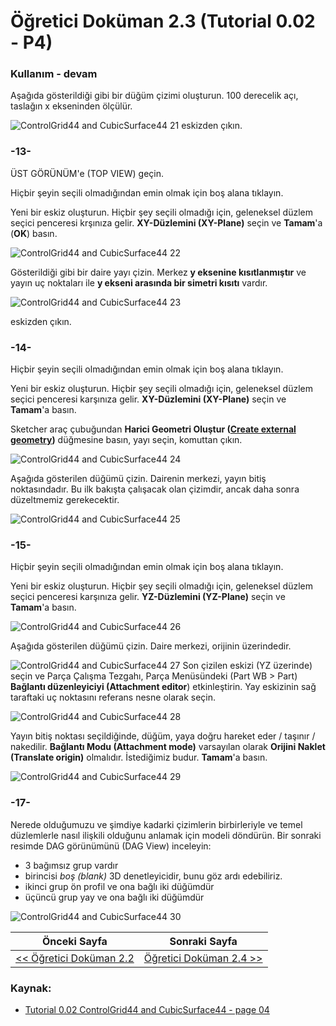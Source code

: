# Öğretici Doküman 2.3 (Tutorial 0.02 - P4)

### Kullanım - devam

Aşağıda gösterildiği gibi bir düğüm çizimi oluşturun. 100 derecelik açı, taslağın x ekseninden ölçülür.

![ControlGrid44 and CubicSurface44 21](https://raw.githubusercontent.com/edwardvmills/NURBSlib_EVM/master/Tutorial%20Models/ControlGridd44%20and%20CubicSurface44/ControlGrid44%20and%20CubicSurface44%2021.png)
eskizden çıkın.

### -13-

ÜST GÖRÜNÜM'e (TOP VIEW) geçin.

Hiçbir şeyin seçili olmadığından emin olmak için boş alana tıklayın.

Yeni bir eskiz oluşturun. Hiçbir şey seçili olmadığı için, geleneksel düzlem seçici penceresi krşınıza gelir. **XY-Düzlemini (XY-Plane)** seçin ve **Tamam**'a (**OK**) basın.

![ControlGrid44 and CubicSurface44 22](https://raw.githubusercontent.com/edwardvmills/NURBSlib_EVM/master/Tutorial%20Models/ControlGridd44%20and%20CubicSurface44/ControlGrid44%20and%20CubicSurface44%2022.png)

Gösterildiği gibi bir daire yayı çizin. Merkez **y eksenine kısıtlanmıştır** ve yayın uç noktaları ile **y ekseni arasında bir simetri kısıtı** vardır.

![ControlGrid44 and CubicSurface44 23](https://raw.githubusercontent.com/edwardvmills/NURBSlib_EVM/master/Tutorial%20Models/ControlGridd44%20and%20CubicSurface44/ControlGrid44%20and%20CubicSurface44%2023.png)

eskizden çıkın.

### -14-

Hiçbir şeyin seçili olmadığından emin olmak için boş alana tıklayın.

Yeni bir eskiz oluşturun. Hiçbir şey seçili olmadığı için, geleneksel düzlem seçici penceresi karşınıza gelir. **XY-Düzlemini (XY-Plane)** seçin ve **Tamam**'a basın.

Sketcher araç çubuğundan **Harici Geometri Oluştur ([Create external geometry](https://wiki.freecad.org/Sketcher_External))** düğmesine basın, yayı seçin, komuttan çıkın.

![ControlGrid44 and CubicSurface44 24](https://raw.githubusercontent.com/edwardvmills/NURBSlib_EVM/master/Tutorial%20Models/ControlGridd44%20and%20CubicSurface44/ControlGrid44%20and%20CubicSurface44%2024.png)

Aşağıda gösterilen düğümü çizin. Dairenin merkezi, yayın bitiş noktasındadır. Bu ilk bakışta çalışacak olan çizimdir, ancak daha sonra düzeltmemiz gerekecektir.

![ControlGrid44 and CubicSurface44 25](https://raw.githubusercontent.com/edwardvmills/NURBSlib_EVM/master/Tutorial%20Models/ControlGridd44%20and%20CubicSurface44/ControlGrid44%20and%20CubicSurface44%2025.png)

### -15-

Hiçbir şeyin seçili olmadığından emin olmak için boş alana tıklayın.

Yeni bir eskiz oluşturun. Hiçbir şey seçili olmadığı için, geleneksel düzlem seçici penceresi karşınıza gelir. **YZ-Düzlemini (YZ-Plane)** seçin ve **Tamam**'a basın.

![ControlGrid44 and CubicSurface44 26](https://raw.githubusercontent.com/edwardvmills/NURBSlib_EVM/master/Tutorial%20Models/ControlGridd44%20and%20CubicSurface44/ControlGrid44%20and%20CubicSurface44%2026.png)

Aşağıda gösterilen düğümü çizin. Daire merkezi, orijinin üzerindedir.

![ControlGrid44 and CubicSurface44 27](https://raw.githubusercontent.com/edwardvmills/NURBSlib_EVM/master/Tutorial%20Models/ControlGridd44%20and%20CubicSurface44/ControlGrid44%20and%20CubicSurface44%2027.png)
Son çizilen eskizi (YZ üzerinde) seçin ve Parça Çalışma Tezgahı, Parça Menüsündeki (Part WB > Part) **Bağlantı düzenleyiciyi (Attachment editor**) etkinleştirin. Yay eskizinin sağ taraftaki uç noktasını referans nesne olarak seçin.

![ControlGrid44 and CubicSurface44 28](https://raw.githubusercontent.com/edwardvmills/NURBSlib_EVM/master/Tutorial%20Models/ControlGridd44%20and%20CubicSurface44/ControlGrid44%20and%20CubicSurface44%2028.png)

Yayın bitiş noktası seçildiğinde, düğüm, yaya doğru hareket eder / taşınır / nakedilir. **Bağlantı Modu (Attachment mode)** varsayılan olarak **Orijini Naklet (Translate origin)** olmalıdır. İstediğimiz budur. **Tamam**'a basın.

![ControlGrid44 and CubicSurface44 29](https://raw.githubusercontent.com/edwardvmills/NURBSlib_EVM/master/Tutorial%20Models/ControlGridd44%20and%20CubicSurface44/ControlGrid44%20and%20CubicSurface44%2029.png)

### -17-

Nerede olduğumuzu ve şimdiye kadarki çizimlerin birbirleriyle ve temel düzlemlerle nasıl ilişkili olduğunu anlamak için modeli döndürün. Bir sonraki resimde DAG görünümünü (DAG View) inceleyin:

* 3 bağımsız grup vardır
* birincisi *boş (blank)* 3D denetleyicidir, bunu göz ardı edebiliriz.
* ikinci grup ön profil ve ona bağlı iki düğümdür
* üçüncü grup yay ve ona bağlı iki düğümdür

![ControlGrid44 and CubicSurface44 30](https://raw.githubusercontent.com/edwardvmills/NURBSlib_EVM/master/Tutorial%20Models/ControlGridd44%20and%20CubicSurface44/ControlGrid44%20and%20CubicSurface44%2030.png)



| Önceki Sayfa                                                         | Sonraki Sayfa                |
| -------------------------------------------------------------------- | ---------------------------- |
| [<< Öğretici Doküman 2.2 ](egitim_2-2.md) | [Öğretici Doküman 2.4 >>](egitim_2-4.md) |

### Kaynak:

* [Tutorial 0.02 ControlGrid44 and CubicSurface44 - page 04](https://github.com/edwardvmills/NURBSlib_EVM/blob/gh-pages/Tutorial%200.02%20ControlGrid44%20and%20CubicSurface44%20-%20page%2004.md)
